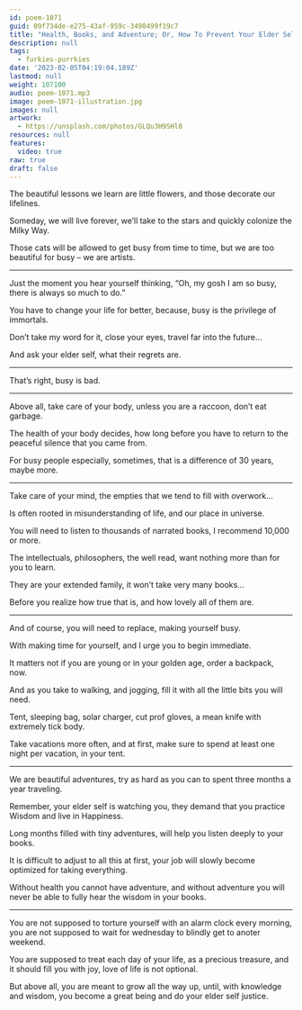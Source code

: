 ```yaml
---
id: poem-1071
guid: 09f734de-e275-43af-959c-3490499f19c7
title: "Health, Books, and Adventure; Or, How To Prevent Your Elder Self From Yelling At You"
description: null
tags:
  - furkies-purrkies
date: '2023-02-05T04:19:04.189Z'
lastmod: null
weight: 107100
audio: poem-1071.mp3
image: poem-1071-illustration.jpg
images: null
artwork:
  - https://unsplash.com/photos/GLQu3H9SHl0
resources: null
features:
  video: true
raw: true
draft: false
---
```


The beautiful lessons we learn are little flowers,
and those decorate our lifelines.

Someday, we will live forever,
we’ll take to the stars and quickly colonize the Milky Way.

Those cats will be allowed to get busy from time to time,
but we are too beautiful for busy – we are artists.

---

Just the moment you hear yourself thinking,
“Oh, my gosh I am so busy, there is always so much to do.”

You have to change your life for better,
because, busy is the privilege of immortals.

Don’t take my word for it,
close your eyes, travel far into the future…

And ask your elder self,
what their regrets are.

---

That’s right,
busy is bad.

---

Above all, take care of your body,
unless you are a raccoon, don’t eat garbage.

The health of your body decides,
how long before you have to return to the peaceful silence that you came from.

For busy people especially, sometimes,
that is a difference of 30 years, maybe more.

---

Take care of your mind,
the empties that we tend to fill with overwork…

Is often rooted in misunderstanding of life,
and our place in universe.

You will need to listen to thousands of narrated books,
I recommend 10,000 or more.

The intellectuals, philosophers, the well read,
want nothing more than for you to learn.

They are your extended family,
it won’t take very many books…

Before you realize how true that is,
and how lovely all of them are.

---

And of course, you will need to replace,
making yourself busy.

With making time for yourself,
and I urge you to begin immediate.

It matters not if you are young or in your golden age,
order a backpack, now.

And as you take to walking, and jogging,
fill it with all the little bits you will need.

Tent, sleeping bag, solar charger,
cut prof gloves, a mean knife with extremely tick body.

Take vacations more often,
and at first, make sure to spend at least one night per vacation, in your tent.

---

We are beautiful adventures,
try as hard as you can to spent three months a year traveling.

Remember, your elder self is watching you,
they demand that you practice Wisdom and live in Happiness.

Long months filled with tiny adventures,
will help you listen deeply to your books.

It is difficult to adjust to all this at first,
your job will slowly become optimized for taking everything.

Without health you cannot have adventure,
and without adventure you will never be able to fully hear the wisdom in your books.

---

You are not supposed to torture yourself with an alarm clock every morning,
you are not supposed to wait for wednesday to blindly get to anoter weekend.

You are supposed to treat each day of your life,
as a precious treasure, and it should fill you with joy, love of life is not optional.

But above all, you are meant to grow all the way up,
until, with knowledge and wisdom, you become a great being and do your elder self justice.
